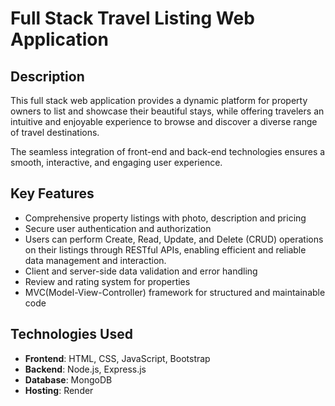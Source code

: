 # Full Stack Travel Listing Web Application

## Description

This full stack web application provides a dynamic platform for property owners to list and showcase their beautiful stays, 
while offering travelers an intuitive and enjoyable experience to browse and discover a diverse range of travel destinations. 

The seamless integration of front-end and back-end technologies ensures a smooth, interactive, and engaging user experience.

## Key Features

- Comprehensive property listings with photo, description and pricing
- Secure user authentication and authorization 
- Users can perform Create, Read, Update, and Delete (CRUD) operations on their listings through RESTful APIs, 
  enabling efficient and reliable data management and interaction.
- Client and server-side data validation and error handling
- Review and rating system for properties
- MVC(Model-View-Controller) framework for structured and maintainable code

## Technologies Used

- **Frontend**: HTML, CSS, JavaScript, Bootstrap
- **Backend**: Node.js, Express.js
- **Database**: MongoDB 
- **Hosting**: Render

